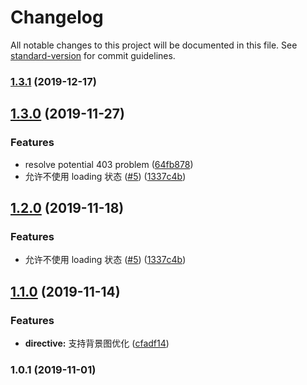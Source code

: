 # Changelog

All notable changes to this project will be documented in this file. See [standard-version](https://github.com/conventional-changelog/standard-version) for commit guidelines.

### [1.3.1](https://github.com/FEMessage/v-img/compare/v1.3.0...v1.3.1) (2019-12-17)



## [1.3.0](https://github.com/FEMessage/v-img/compare/v1.2.0...v1.3.0) (2019-11-27)


### Features

* resolve potential 403 problem ([64fb878](https://github.com/FEMessage/v-img/commit/64fb878))
* 允许不使用 loading 状态 ([#5](https://github.com/FEMessage/v-img/issues/5)) ([1337c4b](https://github.com/FEMessage/v-img/commit/1337c4b))



## [1.2.0](https://github.com/FEMessage/v-img/compare/v1.1.0...v1.2.0) (2019-11-18)


### Features

* 允许不使用 loading 状态 ([#5](https://github.com/FEMessage/v-img/issues/5)) ([1337c4b](https://github.com/FEMessage/v-img/commit/1337c4b))



## [1.1.0](https://github.com/FEMessage/v-img/compare/v1.0.1...v1.1.0) (2019-11-14)


### Features

* **directive:** 支持背景图优化 ([cfadf14](https://github.com/FEMessage/v-img/commit/cfadf14))



### 1.0.1 (2019-11-01)
